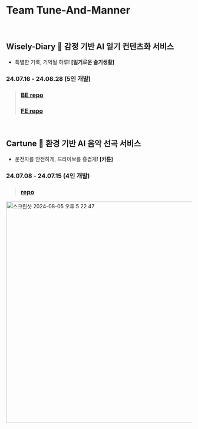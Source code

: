 # Team Tune-And-Manner

</br>

## Wisely-Diary 📒 감정 기반 AI 일기 컨텐츠화 서비스
- 특별한 기록, 기억될 하루! **[일기로운 슬기생활]**
### 24.07.16 - 24.08.28 (5인 개발)
> ### [BE repo](https://github.com/Tune-Manner/wisely-diary-backend) </br>
> ### [FE repo](https://github.com/Tune-Manner/wisely-diary-frontend)

</br>

## Cartune 🚙 환경 기반 AI 음악 선곡 서비스
- 운전자를 안전하게, 드라이브를 흥겹게! **[카튠]**
### 24.07.08 - 24.07.15 (4인 개발)
> ### [repo](https://github.com/Tune-Manner/CarTune)
<img width="600" alt="스크린샷 2024-08-05 오후 5 22 47" src="https://github.com/user-attachments/assets/6c5552cf-bd92-49f0-b059-6e403064281d">
